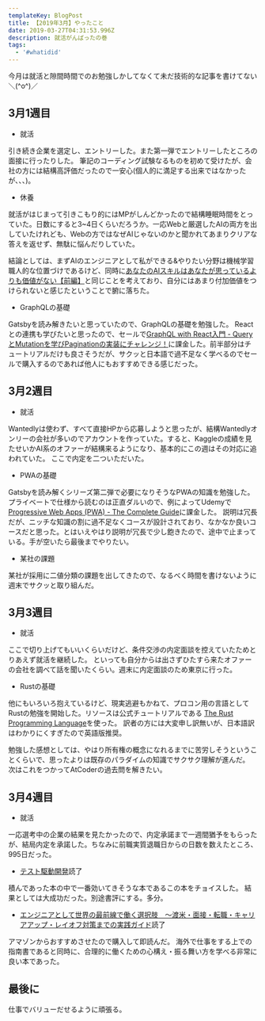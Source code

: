 ```yaml
---
templateKey: BlogPost
title: 【2019年3月】やったこと
date: 2019-03-27T04:31:53.996Z
description: 就活がんばったの巻
tags:
  - '#whatidid'
---
```

今月は就活と隙間時間でのお勉強しかしてなくて未だ技術的な記事を書けてない＼(^o^)／

## 3月1週目

* 就活

引き続き企業を選定し、エントリーした。また第一弾でエントリーしたところの面接に行ったりした。
筆記のコーディング試験なるものを初めて受けたが、会社の方には結構高評価だったので一安心(個人的に満足する出来ではなかったが、、、)。

* 休養

就活がはじまって引きこもり的にはMPがしんどかったので結構睡眠時間をとっていた。日数にすると3~4日くらいだろうか。一応Webと厳選したAIの両方を出していたけれども、Webの方ではなぜAIじゃないのかと聞かれてあまりクリアな答えを返せず、無駄に悩んだりしていた。

結論としては、まずAIのエンジニアとして私ができる&やりたい分野は機械学習職人的な位置づけであるけど、同時に[あなたのAIスキルはあなたが思っているよりも価値がない【前編】](http://ainow.ai/2019/03/13/164123/)と同じことを考えており、自分にはあまり付加価値をつけられないと感じたということで腑に落ちた。

* GraphQLの基礎

Gatsbyを読み解きたいと思っていたので、GraphQLの基礎を勉強した。
Reactとの連携も学びたいと思ったので、セールで[GraphQL with React入門 - QueryとMutationを学びPaginationの実装にチャレンジ！](https://www.udemy.com/graphql-with-react/learn/v4/overview)に課金した。前半部分はチュートリアルだけも良さそうだが、サクッと日本語で過不足なく学べるのでセールで購入するのであれば他人にもおすすめできる感じだった。

## 3月2週目

* 就活

Wantedlyは使わず、すべて直接HPから応募しようと思ったが、結構Wantedlyオンリーの会社が多いのでアカウントを作っていた。すると、Kaggleの成績を見たせいかAI系のオファーが結構来るようになり、基本的にこの週はその対応に追われていた。
ここで内定を二ついただいた。

* PWAの基礎

Gatsbyを読み解くシリーズ第二弾で必要になりそうなPWAの知識を勉強した。プライベートで仕様から読むのは正直ダルいので、例によってUdemyで
[Progressive Web Apps (PWA) - The Complete Guide](https://www.udemy.com/progressive-web-app-pwa-the-complete-guide/learn/v4/t/lecture/7824390?start=135)に課金した。
説明は冗長だが、ニッチな知識の割に過不足なくコースが設計されており、なかなか良いコースだと思った。とはいえやはり説明が冗長で少し飽きたので、途中で止まっている。手が空いたら最後までやりたい。

* 某社の課題

某社が採用に二値分類の課題を出してきたので、なるべく時間を書けないように週末でサクッと取り組んだ。

## 3月3週目

* 就活

ここで切り上げてもいいくらいだけど、条件交渉の内定面談を控えていたためとりあえず就活を継続した。
といっても自分からは出さずひたすら来たオファーの会社を調べて話を聞いたくらい。週末に内定面談のため東京に行った。

* Rustの基礎

他にもいろいろ抱えているけど、現実逃避もかねて、プロコン用の言語としてRustの勉強を開始した。リソースは公式チュートリアルである
[The Rust Programming Language](https://doc.rust-lang.org/book/foreword.html)を使った。
訳者の方には大変申し訳無いが、日本語訳はわかりにくすぎたので英語版推奨。

勉強した感想としては、やはり所有権の概念になれるまでに苦労しそうということくらいで、思ったよりは既存のパラダイムの知識でサクサク理解が進んだ。
次はこれをつかってAtCoderの過去問を解きたい。

## 3月4週目

* 就活

一応選考中の企業の結果を見たかったので、内定承諾まで一週間猶予をもらったが、結局内定を承諾した。ちなみに前職実質退職日からの日数を数えたところ、995日だった。

* [テスト駆動開発](https://www.amazon.co.jp/dp/B077D2L69C/ref=cm_sw_r_tw_dp_U_x_6QhNCbAF44YXE)読了

積んであった本の中で一番効いてきそうな本であるこの本をチョイスした。
結果としては大成功だった。別途書評にする。多分。

* [エンジニアとして世界の最前線で働く選択肢　～渡米・面接・転職・キャリアアップ・レイオフ対策までの実践ガイド](https://www.amazon.co.jp/dp/B01626P712/ref=cm_sw_r_tw_dp_U_x_zUhNCb09Y2YM1)読了

アマゾンからおすすめさせたので購入して即読んだ。
海外で仕事をする上での指南書であると同時に、合理的に働くための心構え・振る舞い方を学べる非常に良い本であった。

## 最後に
仕事でバリューだせるように頑張る。
